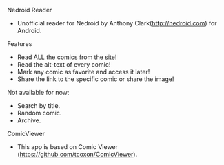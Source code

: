 Nedroid Reader

- Unofficial reader for Nedroid by Anthony Clark(http://nedroid.com) for Android.



Features
- Read ALL the comics from the site!
- Read the alt-text of every comic!
- Mark any comic as favorite and access it later!
- Share the link to the specific comic or share the image!


Not available for now:
- Search by title.
- Random comic.
- Archive.


ComicViewer

- This app is based on Comic Viewer (https://github.com/tcoxon/ComicViewer).

